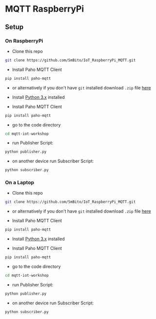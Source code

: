 # MQTT RaspberryPi

## Setup

### On RaspberryPi

* Clone this repo

```bash
git clone https://github.com/SmBito/IoT_RaspberryPi_MQTT.git
```

* Install Paho MQTT Client

```bash
pip install paho-mqtt
```

* or alternatively if you don't have `git` installed download `.zip` file [here](https://github.com/SmBito/IoT_RaspberryPi_MQTT/archive/master.zip)

* Install [Python 3.x](https://www.python.org/downloads/release/python-372/) installed

* Install Paho MQTT Client

```bash
pip install paho-mqtt
```

* go to the code directory

```bash
cd mqtt-iot-workshop
```

* run Publisher Script:

```bash
python publisher.py
```

* on another device run Subscriber Script:

```bash
python subscriber.py
```

### On a Laptop

* Clone this repo

```bash
git clone https://github.com/SmBito/IoT_RaspberryPi_MQTT.git
```

* or alternatively if you don't have `git` installed download `.zip` file [here](https://github.com/SmBito/IoT_RaspberryPi_MQTT/archive/master.zip)

* Install Paho MQTT Client

```bash
pip install paho-mqtt
```

* Install [Python 3.x](https://www.python.org/downloads/release/python-372/) installed

* Install Paho MQTT Client

```bash
pip install paho-mqtt
```

* go to the code directory

```bash
cd mqtt-iot-workshop
```

* run Publisher Script:

```bash
python publisher.py
```

* on another device run Subscriber Script:

```bash
python subscriber.py
```